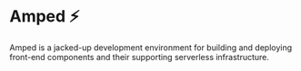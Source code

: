 # Amped ⚡️

Amped is a jacked-up development environment for building and deploying front-end components and their supporting serverless infrastructure.

<!-- TOC -->
<!-- /TOC -->


